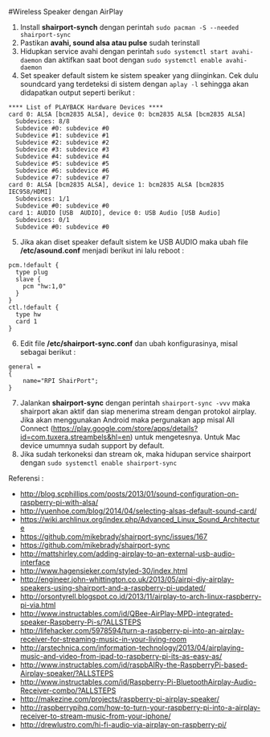#Wireless Speaker dengan AirPlay

1. Install **shairport-synch** dengan perintah `sudo pacman -S --needed shairport-sync`
2. Pastikan **avahi, sound alsa atau pulse** sudah terinstall
3. Hidupkan service avahi dengan perintah `sudo systemctl start avahi-daemon` dan aktifkan saat boot dengan `sudo systemctl enable avahi-daemon`
4. Set speaker default sistem ke sistem speaker yang diinginkan. Cek dulu soundcard yang terdeteksi di sistem dengan `aplay -l` sehingga akan didapatkan output seperti berikut :

  ```
  **** List of PLAYBACK Hardware Devices ****
  card 0: ALSA [bcm2835 ALSA], device 0: bcm2835 ALSA [bcm2835 ALSA]
    Subdevices: 8/8
    Subdevice #0: subdevice #0
    Subdevice #1: subdevice #1
    Subdevice #2: subdevice #2
    Subdevice #3: subdevice #3
    Subdevice #4: subdevice #4
    Subdevice #5: subdevice #5
    Subdevice #6: subdevice #6
    Subdevice #7: subdevice #7
  card 0: ALSA [bcm2835 ALSA], device 1: bcm2835 ALSA [bcm2835 IEC958/HDMI]
    Subdevices: 1/1
    Subdevice #0: subdevice #0
  card 1: AUDIO [USB  AUDIO], device 0: USB Audio [USB Audio]
    Subdevices: 0/1
    Subdevice #0: subdevice #0
  ```

5. Jika akan diset speaker default sistem ke USB AUDIO maka ubah file **/etc/asound.conf** menjadi berikut ini lalu reboot :

  ```
  pcm.!default {
    type plug
    slave {
      pcm "hw:1,0"
    }
  }
  ctl.!default {
    type hw
    card 1
  }
  ```

6. Edit file **/etc/shairport-sync.conf** dan ubah konfigurasinya, misal sebagai berikut :

  ```
  general =
  {
      name="RPI ShairPort";
  }
  ```

7. Jalankan **shairport-sync** dengan perintah `shairport-sync -vvv` maka shairport akan aktif dan siap menerima stream dengan protokol airplay. Jika akan menggunakan Android maka pergunakan app misal All Connect (https://play.google.com/store/apps/details?id=com.tuxera.streambels&hl=en) untuk mengetesnya. Untuk Mac device umumnya sudah support by default.
8. Jika sudah terkoneksi dan stream ok, maka hidupan service shairport dengan `sudo systemctl enable shairport-sync`

Referensi :
- http://blog.scphillips.com/posts/2013/01/sound-configuration-on-raspberry-pi-with-alsa/
- http://yuenhoe.com/blog/2014/04/selecting-alsas-default-sound-card/
- https://wiki.archlinux.org/index.php/Advanced_Linux_Sound_Architecture
- https://github.com/mikebrady/shairport-sync/issues/167
- https://github.com/mikebrady/shairport-sync
- http://mattshirley.com/adding-airplay-to-an-external-usb-audio-interface
- http://www.hagensieker.com/styled-30/index.html
- http://engineer.john-whittington.co.uk/2013/05/airpi-diy-airplay-speakers-using-shairport-and-a-raspberry-pi-updated/
- http://orsontyrell.blogspot.co.id/2013/11/airplay-to-arch-linux-raspberry-pi-via.html
- http://www.instructables.com/id/QBee-AirPlay-MPD-integrated-speaker-Raspberry-Pi-s/?ALLSTEPS
- http://lifehacker.com/5978594/turn-a-raspberry-pi-into-an-airplay-receiver-for-streaming-music-in-your-living-room
- http://arstechnica.com/information-technology/2013/04/airplaying-music-and-video-from-ipad-to-raspberry-pi-its-as-easy-as/
- http://www.instructables.com/id/raspbAIRy-the-RaspberryPi-based-Airplay-speaker/?ALLSTEPS
- http://www.instructables.com/id/Raspberry-Pi-BluetoothAirplay-Audio-Receiver-combo/?ALLSTEPS
- http://makezine.com/projects/raspberry-pi-airplay-speaker/
- http://raspberrypihq.com/how-to-turn-your-raspberry-pi-into-a-airplay-receiver-to-stream-music-from-your-iphone/
- http://drewlustro.com/hi-fi-audio-via-airplay-on-raspberry-pi/
